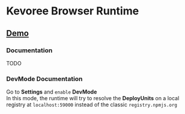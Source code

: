 # Kevoree Browser Runtime

## [Demo](http://runjs.kevoree.org)

### Documentation
TODO

### DevMode Documentation
Go to **Settings** and `enable` **DevMode**  
In this mode, the runtime will try to resolve the **DeployUnits** on a local registry at `localhost:59000` instead
of the classic `registry.npmjs.org`
